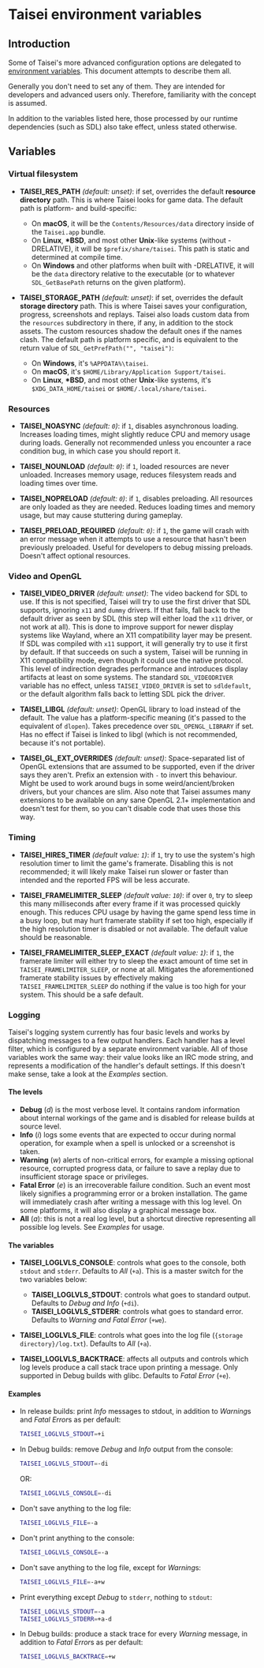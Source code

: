 
# Taisei environment variables

## Introduction

Some of Taisei's more advanced configuration options are delegated to [environment variables](https://en.wikipedia.org/wiki/Environment_variable). This document attempts to describe them all.

Generally you don't need to set any of them. They are intended for developers and advanced users only. Therefore, familiarity with the concept is assumed.

In addition to the variables listed here, those processed by our runtime dependencies (such as SDL) also take effect, unless stated otherwise.

## Variables

### Virtual filesystem

* **TAISEI_RES_PATH** *(default: unset)*: if set, overrides the default **resource directory** path. This is where Taisei looks for game data. The default path is platform- and build-specific:
    * On **macOS**, it will be the `Contents/Resources/data` directory inside of the `Taisei.app` bundle.
    * On **Linux**, **\*BSD**, and most other **Unix**-like systems (without -DRELATIVE), it will be `$prefix/share/taisei`. This path is static and determined at compile time.
    * On **Windows** and other platforms when built with -DRELATIVE, it will be the `data` directory relative to the executable (or to whatever `SDL_GetBasePath` returns on the given platform).


* **TAISEI_STORAGE_PATH** *(default: unset)*: if set, overrides the default **storage directory** path. This is where Taisei saves your configuration, progress, screenshots and replays. Taisei also loads custom data from the `resources` subdirectory in there, if any, in addition to the stock assets. The custom resources shadow the default ones if the names clash. The default path is platform specific, and is equivalent to the return value of `SDL_GetPrefPath("", "taisei")`:
    * On **Windows**, it's `%APPDATA%\taisei`.
    * On **macOS**, it's `$HOME/Library/Application Support/taisei`.
    * On **Linux**, **\*BSD**, and most other **Unix**-like systems, it's `$XDG_DATA_HOME/taisei` or `$HOME/.local/share/taisei`.

### Resources

* **TAISEI_NOASYNC** *(default: `0`)*: if `1`, disables asynchronous loading. Increases loading times, might slightly reduce CPU and memory usage during loads. Generally not recommended unless you encounter a race condition bug, in which case you should report it.

* **TAISEI_NOUNLOAD** *(default: `0`)*: if `1`, loaded resources are never unloaded. Increases memory usage, reduces filesystem reads and loading times over time.

* **TAISEI_NOPRELOAD** *(default: `0`)*: if `1`, disables preloading. All resources are only loaded as they are needed. Reduces loading times and memory usage, but may cause stuttering during gameplay.

* **TAISEI_PRELOAD_REQUIRED** *(default: `0`)*: if `1`, the game will crash with an error message when it attempts to use a resource that hasn't been previously preloaded. Useful for developers to debug missing preloads. Doesn't affect optional resources.

### Video and OpenGL

* **TAISEI_VIDEO_DRIVER** *(default: unset)*: The video backend for SDL to use. If this is not specified, Taisei will try to use the first driver that SDL supports, ignoring `x11` and `dummy` drivers. If that fails, fall back to the default driver as seen by SDL (this step will either load the `x11` driver, or not work at all). This is done to improve support for newer display systems like Wayland, where an X11 compatibility layer may be present. If SDL was compiled with `x11` support, it will generally try to use it first by default. If that succeeds on such a system, Taisei will be running in X11 compatibility mode, even though it could use the native protocol. This level of indirection degrades performance and introduces display artifacts at least on some systems. The standard `SDL_VIDEODRIVER` variable has no effect, unless `TAISEI_VIDEO_DRIVER` is set to `sdldefault`, or the default algorithm falls back to letting SDL pick the driver.

* **TAISEI_LIBGL** *(default: unset)*: OpenGL library to load instead of the default. The value has a platform-specific meaning (it's passed to the equivalent of `dlopen`). Takes precedence over `SDL_OPENGL_LIBRARY` if set. Has no effect if Taisei is linked to libgl (which is not recommended, because it's not portable).

* **TAISEI_GL_EXT_OVERRIDES** *(default: unset)*: Space-separated list of OpenGL extensions that are assumed to be supported, even if the driver says they aren't. Prefix an extension with `-` to invert this behaviour. Might be used to work around bugs in some weird/ancient/broken drivers, but your chances are slim. Also note that Taisei assumes many extensions to be available on any sane OpenGL 2.1+ implementation and doesn't test for them, so you can't disable code that uses those this way.

### Timing

* **TAISEI_HIRES_TIMER** *(default value: `1`)*: if `1`, try to use the system's high resolution timer to limit the game's framerate. Disabling this is not recommended; it will likely make Taisei run slower or faster than intended and the reported FPS will be less accurate.

* **TAISEI_FRAMELIMITER_SLEEP** *(default value: `10`)*: if over `0`, try to sleep this many milliseconds after every frame if it was processed quickly enough. This reduces CPU usage by having the game spend less time in a busy loop, but may hurt framerate stability if set too high, especially if the high resolution timer is disabled or not available. The default value should be reasonable.

* **TAISEI_FRAMELIMITER_SLEEP_EXACT** *(default value: `1`)*: if `1`, the framerate limiter will either try to sleep the exact amount of time set in `TAISEI_FRAMELIMITER_SLEEP`, or none at all. Mitigates the aforementioned framerate stability issues by effectively making `TAISEI_FRAMELIMITER_SLEEP` do nothing if the value is too high for your system. This should be a safe default.

### Logging

Taisei's logging system currently has four basic levels and works by dispatching messages to a few output handlers. Each handler has a level filter, which is configured by a separate environment variable. All of those variables work the same way: their value looks like an IRC mode string, and represents a modification of the handler's default settings. If this doesn't make sense, take a look at the *Examples* section.

#### The levels

* **Debug** (*d*) is the most verbose level. It contains random information about internal workings of the game and is disabled for release builds at source level.
* **Info** (*i*) logs some events that are expected to occur during normal operation, for example when a spell is unlocked or a screenshot is taken.
* **Warning** (*w*) alerts of non-critical errors, for example a missing optional resource, corrupted progress data, or failure to save a replay due to insufficient storage space or privileges.
* **Fatal Error** (*e*) is an irrecoverable failure condition. Such an event most likely signifies a programming error or a broken installation. The game will immediately crash after writing a message with this log level. On some platforms, it will also display a graphical message box.
* **All** (*a*): this is not a real log level, but a shortcut directive representing all possible log levels. See *Examples* for usage.

#### The variables

* **TAISEI_LOGLVLS_CONSOLE**: controls what goes to the console, both `stdout` and `stderr`. Defaults to *All* (`+a`). This is a master switch for the two variables below:
    * **TAISEI_LOGLVLS_STDOUT**: controls what goes to standard output. Defaults to *Debug and Info* (`+di`).
    * **TAISEI_LOGLVLS_STDERR**: controls what goes to standard error. Defaults to *Warning and Fatal Error* (`+we`).


* **TAISEI_LOGLVLS_FILE**: controls what goes into the log file (`{storage directory}/log.txt`). Defaults to *All* (`+a`).

* **TAISEI_LOGLVLS_BACKTRACE**: affects all outputs and controls which log levels produce a call stack trace upon printing a message. Only supported in Debug builds with glibc. Defaults to *Fatal Error* (`+e`).

#### Examples

* In release builds: print *Info* messages to stdout, in addition to *Warning*s and *Fatal Error*s as per default:
    ```sh
    TAISEI_LOGLVLS_STDOUT=+i
    ```

* In Debug builds: remove *Debug* and *Info* output from the console:
    ```sh
    TAISEI_LOGLVLS_STDOUT=-di
    ```
    OR:
    ```sh
    TAISEI_LOGLVLS_CONSOLE=-di
    ```

* Don't save anything to the log file:
    ```sh
    TAISEI_LOGLVLS_FILE=-a
    ```

* Don't print anything to the console:
    ```sh
    TAISEI_LOGLVLS_CONSOLE=-a
    ```

* Don't save anything to the log file, except for *Warning*s:
    ```sh
    TAISEI_LOGLVLS_FILE=-a+w
    ```

* Print everything except *Debug* to `stderr`, nothing to `stdout`:
    ```sh
    TAISEI_LOGLVLS_STDOUT=-a
    TAISEI_LOGLVLS_STDERR=+a-d
    ```

* In Debug builds: produce a stack trace for every *Warning* message, in addition to *Fatal Error*s as per default:
    ```sh
    TAISEI_LOGLVLS_BACKTRACE=+w
    ```
